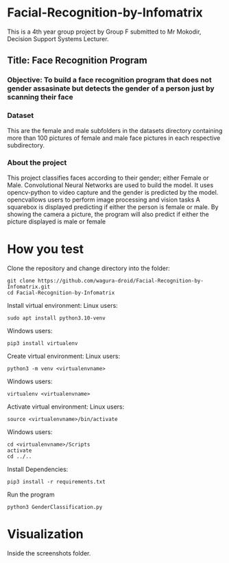 # Facial-Recognition-by-Infomatrix
This is a 4th year group project by Group F submitted to Mr Mokodir, Decision Support Systems Lecturer.

## Title: Face Recognition Program

### Objective: To build a **face recognition program** that does not gender assasinate but detects the gender of a person just by scanning their face

### Dataset
This are the female and male subfolders in the datasets directory containing more than 100 pictures of female and male face pictures in each 
respective subdirectory.
  
### About the project
This project classifies faces according to their gender; either Female or Male.
Convolutional Neural Networks are used to build the model.
It uses opencv-python to video capture and the gender is predicted by the model. opencvallows users to perform image processing and vision tasks 
A squarebox is displayed predicting if either the person is female or male.
By showing the camera a picture, the program will also predict if either the picture displayed is male or female

# How you test
Clone the repository and change directory into the folder:
``` 
git clone https://github.com/wagura-droid/Facial-Recognition-by-Infomatrix.git
cd Facial-Recognition-by-Infomatrix
```
Install virtual environment:
Linux users:
```
sudo apt install python3.10-venv
```
Windows users:
```
pip3 install virtualenv
```
Create virtual environment:
Linux users:
```
python3 -m venv <virtualenvname>
```
Windows users:
```
virtualenv <virtualenvname>
```
Activate virtual environment:
Linux users:
```
source <virtualenvname>/bin/activate
 ```
Windows users:
```
cd <virtualenvname>/Scripts
activate
cd ../..
```
Install Dependencies:
```
pip3 install -r requirements.txt
```
Run the program
```
python3 GenderClassification.py
```
  
# Visualization
Inside the screenshots folder.

